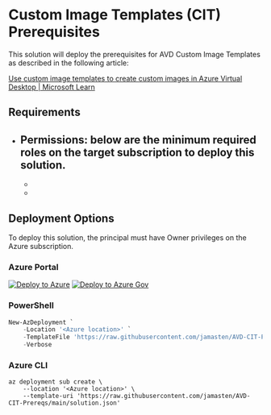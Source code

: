 # Custom Image Templates (CIT) Prerequisites

This solution will deploy the prerequisites for AVD Custom Image Templates as described in the following article:

[Use custom image templates to create custom images in Azure Virtual Desktop | Microsoft Learn](https://learn.microsoft.com/en-us/azure/virtual-desktop/create-custom-image-templates)

## Requirements

- Permissions: below are the minimum required roles on the target subscription to deploy this solution.
  - 
  - 
  - 

## Deployment Options

To deploy this solution, the principal must have Owner privileges on the Azure subscription.

### Azure Portal

[![Deploy to Azure](https://aka.ms/deploytoazurebutton)](https://portal.azure.com/#blade/Microsoft_Azure_CreateUIDef/CustomDeploymentBlade/uri/https%3A%2F%2Fraw.githubusercontent.com%2Fjamasten%2FAVD-CIT-Prereqs%2Fmain%2Fsolution.json/uiFormDefinitionUri/https%3A%2F%2Fraw.githubusercontent.com%2Fjamasten%2FAVD-CIT-Prereqs%2Fmain%2FuiDefinition.json)
[![Deploy to Azure Gov](https://aka.ms/deploytoazuregovbutton)](https://portal.azure.us/#blade/Microsoft_Azure_CreateUIDef/CustomDeploymentBlade/uri/https%3A%2F%2Fraw.githubusercontent.com%2Fjamasten%2FAVD-CIT-Prereqs%2Fmain%2Fsolution.json/uiFormDefinitionUri/https%3A%2F%2Fraw.githubusercontent.com%2Fjamasten%2FAVD-CIT-Prereqs%2Fmain%2FuiDefinition.json)

### PowerShell

````powershell
New-AzDeployment `
    -Location '<Azure location>' `
    -TemplateFile 'https://raw.githubusercontent.com/jamasten/AVD-CIT-Prereqs/main/solution.json' `
    -Verbose
````

### Azure CLI

````cli
az deployment sub create \
    --location '<Azure location>' \
    --template-uri 'https://raw.githubusercontent.com/jamasten/AVD-CIT-Prereqs/main/solution.json'
````
